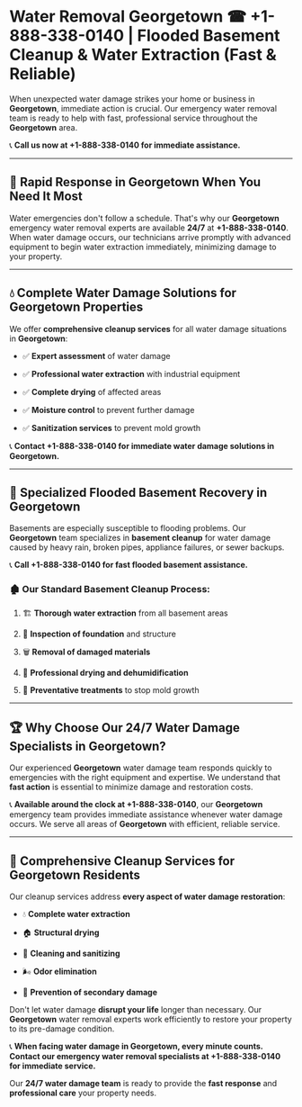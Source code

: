 # Water Removal Georgetown ☎ +1-888-338-0140 | Flooded Basement Cleanup & Water Extraction (Fast & Reliable)

When unexpected water damage strikes your home or business in **Georgetown**, immediate action is crucial. Our emergency water removal team is ready to help with fast, professional service throughout the **Georgetown** area. 

📞 **Call us now at +1-888-338-0140 for immediate assistance.**
---
## 🚀 Rapid Response in Georgetown When You Need It Most
Water emergencies don't follow a schedule. That's why our **Georgetown** emergency water removal experts are available **24/7** at **+1-888-338-0140**. When water damage occurs, our technicians arrive promptly with advanced equipment to begin water extraction immediately, minimizing damage to your property.
---
## 💧 Complete Water Damage Solutions for Georgetown Properties
We offer **comprehensive cleanup services** for all water damage situations in **Georgetown**:
- ✅ **Expert assessment** of water damage  
- ✅ **Professional water extraction** with industrial equipment  
- ✅ **Complete drying** of affected areas  
- ✅ **Moisture control** to prevent further damage  
- ✅ **Sanitization services** to prevent mold growth  
📞 **Contact +1-888-338-0140 for immediate water damage solutions in Georgetown.**
---
## 🌊 Specialized Flooded Basement Recovery in Georgetown
Basements are especially susceptible to flooding problems. Our **Georgetown** team specializes in **basement cleanup** for water damage caused by heavy rain, broken pipes, appliance failures, or sewer backups. 
📞 **Call +1-888-338-0140 for fast flooded basement assistance.**
### 🏚️ Our Standard Basement Cleanup Process:
1. 🏗️ **Thorough water extraction** from all basement areas  
2. 🔎 **Inspection of foundation** and structure  
3. 🗑️ **Removal of damaged materials**  
4. 💨 **Professional drying and dehumidification**  
5. 🚫 **Preventative treatments** to stop mold growth  
---
## 🏆 Why Choose Our 24/7 Water Damage Specialists in Georgetown?
Our experienced **Georgetown** water damage team responds quickly to emergencies with the right equipment and expertise. We understand that **fast action** is essential to minimize damage and restoration costs.
📞 **Available around the clock at +1-888-338-0140**, our **Georgetown** emergency team provides immediate assistance whenever water damage occurs. We serve all areas of **Georgetown** with efficient, reliable service.
---
## 🧹 Comprehensive Cleanup Services for Georgetown Residents
Our cleanup services address **every aspect of water damage restoration**:
- 💧 **Complete water extraction**  
- 🏠 **Structural drying**  
- 🧼 **Cleaning and sanitizing**  
- 🌬️ **Odor elimination**  
- 🚫 **Prevention of secondary damage**  
Don't let water damage **disrupt your life** longer than necessary. Our **Georgetown** water removal experts work efficiently to restore your property to its pre-damage condition.
📞 **When facing water damage in Georgetown, every minute counts. Contact our emergency water removal specialists at +1-888-338-0140 for immediate service.**
Our **24/7 water damage team** is ready to provide the **fast response** and **professional care** your property needs.
